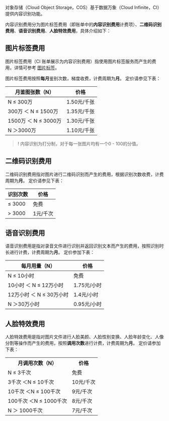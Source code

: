 对象存储（Cloud Object Storage，COS）基于数据万象（Cloud Infinite，CI）提供内容识别功能。

内容识别费用分为图片标签费用（即账单中的**内容识别费用**计费项）、**二维码识别费用**、**语音识别费用**、**人脸特效费用**，具体介绍如下：

## 图片标签费用

图片标签费用（CI 账单展示为内容识别费用）指使用图片标签服务而产生的费用，详情可参考 [图片标签](https://cloud.tencent.com/document/product/460/47491)。

图片标签费用按照**每月**鉴别次数，梯度收费，计费周期为**月**。
定价请参见下表：

| 月鉴图张数（N）      | 价格        |
| --------------- | ----------- |
| N ≤ 300万          | 1.50元/千张 |
| 300万 ＜ N ≤ 1500万  | 1.35元/千张 |
| 1500万 ＜ N ≤ 3000万 | 1.30元/千张 |
| N ＞3000万      | 1.10元/千张 |

>! 内容识别为打分制，对于每一张图片均有一个0 - 100的分值。
>

## 二维码识别费用

二维码识别费用指对图片进行二维码识别而产生的费用，根据识别次数收费，计费周期为**月**。
定价请参见下表：

| 识别次数 | 价格     |
| -------- | -------- |
| ≤ 3000    | 免费     |
| > 3000    | 1元/千次 |

## 语音识别费用

语音识别费用是指对录音文件进行识别并返回识别文本而产生的费用，按照识别时长进行计费，计费周期为**月**。
定价参加下表：

| 每月用量（N） | 价格      |
| ---------------- | ----------- |
| N ≤ 10小时               | 免费      |
| 10小时 ＜ N ≤ 12万小时 | 1.75元/小时 |
| 12万小时 ＜ N ≤ 30万小时    | 1.4元/小时 |
| N ＞30万小时      | 0.95元/小时 |

## 人脸特效费用

人脸特效费用是指对图片文件进行人脸美颜、人脸性别变换、人脸年龄变化、人像分割等操作而产生的费用，按照**调用次数**进行计费，计费周期为**月**。
定价请参加下表：

<table>
   <tr>
      <th>月调用次数（N）</td>
      <th>价格</td>
   </tr>
   <tr>
      <td>N ≤ 3千次</td>
      <td>免费</td>
   </tr>
   <tr>
      <td>3千次 ＜N ≤ 10千次</td>
      <td>10元/千次</td>
   </tr>
   <tr>
      <td>10千次 ＜N ≤ 100千次</td>
      <td>9元/千次</td>
   </tr>
   <tr>
      <td>100千次 ＜N ≤ 1000千次</td>
      <td>8元/千次</td>
   </tr>
   <tr>
      <td>N ＞ 1000千次</td>
      <td>7元/千次</td>
   </tr>
</table>




